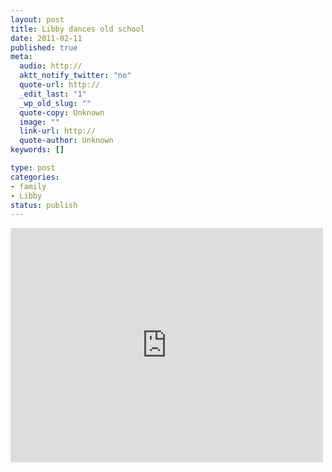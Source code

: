 ```yaml
--- 
layout: post
title: Libby dances old school
date: 2011-02-11
published: true
meta: 
  audio: http://
  aktt_notify_twitter: "no"
  quote-url: http://
  _edit_last: "1"
  _wp_old_slug: ""
  quote-copy: Unknown
  image: ""
  link-url: http://
  quote-author: Unknown
keywords: []

type: post
categories: 
- family
- Libby
status: publish
---
```



<iframe src="http://player.vimeo.com/video/19771486?color=0" frameborder="0" height="375" width="500"></iframe>
